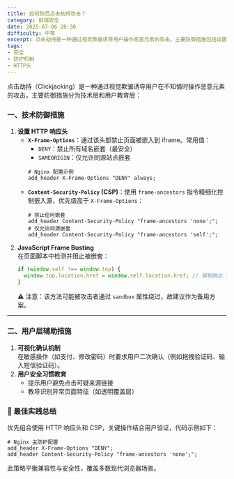 ```yaml
---
title: 如何防范点击劫持攻击？
category: 前端安全
date: 2025-07-06 20:30
difficulty: 中等
excerpt: 点击劫持是一种通过视觉欺骗诱导用户操作恶意元素的攻击。主要防御措施包括设置 HTTP 响应头、JavaScript 检测和用户教育。
tags:
- 安全
- 防护机制
- HTTP头
---
```

点击劫持（Clickjacking）是一种通过视觉欺骗诱导用户在不知情时操作恶意元素的攻击，主要防御措施分为技术层和用户教育层：  

### 一、技术防御措施  
1. **设置 HTTP 响应头**  
   - **`X-Frame-Options`**：通过该头部禁止页面被嵌入到 iframe。常用值：  
     - `DENY`：禁止所有域名嵌套（最安全）  
     - `SAMEORIGIN`：仅允许同源站点嵌套  
     ```nginx
     # Nginx 配置示例
     add_header X-Frame-Options "DENY" always;
     ```  
   - **`Content-Security-Policy` (CSP)**：使用 `frame-ancestors` 指令精细化控制嵌入源，优先级高于 `X-Frame-Options`：  
     ```nginx
     # 禁止任何嵌套
     add_header Content-Security-Policy "frame-ancestors 'none';";  
     # 仅允许同源嵌套
     add_header Content-Security-Policy "frame-ancestors 'self';";  
     ```  
2. **JavaScript Frame Busting**  
   在页面脚本中检测并阻止被嵌套：  
   ```javascript
   if (window.self !== window.top) {
     window.top.location.href = window.self.location.href; // 强制跳出 iframe
   }
   ```  
   ⚠️ 注意：该方法可能被攻击者通过 `sandbox` 属性绕过，故建议作为备用方案。  

---

### 二、用户层辅助措施  
1. **可视化确认机制**  
   在敏感操作（如支付、修改密码）时要求用户二次确认（例如拖拽验证码、输入短信验证码）。  
2. **用户安全习惯教育**  
   - 提示用户避免点击可疑来源链接  
   - 教导识别异常页面特征（如透明覆盖层）  

### 💎 最佳实践总结  
优先组合使用 HTTP 响应头和 CSP，关键操作结合用户验证，代码示例如下：  
```nginx  
# Nginx 主防护配置
add_header X-Frame-Options "DENY";
add_header Content-Security-Policy "frame-ancestors 'none';";  
```  

此策略平衡兼容性与安全性，覆盖多数现代浏览器场景。

